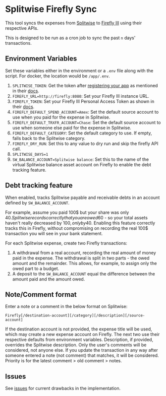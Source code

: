 # Splitwise Firefly Sync

This tool syncs the expenses from [Splitwise](https://www.splitwise.com) to [Firefly III](https://www.firefly-iii.org) using their respective APIs.

This is designed to be run as a cron job to sync the past `n` days' transactions.

## Environment Variables

Set these variables either in the environment or a `.env` file along with the script. For docker, the location would be `/app/.env`.

1. `SPLITWISE_TOKEN`: Get the token after [registering your app](https://secure.splitwise.com/apps) as mentioned in their [docs](https://dev.splitwise.com/#section/Authentication).
2. `FIREFLY_URL=http://firefly:8080`: Set your Firefly III instance URL.
3. `FIREFLY_TOKEN`: Set your Firefly III Personal Access Token as shown in their [docs](https://docs.firefly-iii.org/firefly-iii/api/#authentication).
4. `FIREFLY_DEFAULT_SPEND_ACCOUNT=Amex`: Set the default source account to use when you paid for the expense in Splitwise.
5. `FIREFLY_DEFAULT_TRXFR_ACCOUNT=Chase`: Set the default source account to use when someone else paid for the expense in Splitwise.
6. `FIREFLY_DEFAULT_CATEGORY`: Set the default category to use. If empty, falls back to the Splitwise category.
7. `FIREFLY_DRY_RUN`: Set this to any value to dry run and skip the firefly API call.
8. `SPLITWISE_DAYS=1`
9. `SW_BALANCE_ACCOUNT=Splitwise balance`: Set this to the name of the virtual Splitwise balance asset account on Firefly to enable the debt tracking feature.

## Debt tracking feature
When enabled, tracks Splitwise payable and receivable debts in an account defined by `SW_BALANCE_ACCOUNT`.

For example, assume you paid 100$ but your share was only 40$. Splitwise records correctly that you are owed 60$ - so your total assets haven't really decreased by 100$, only by 40$. Enabling this feature correctly tracks this in Firefly, without compromising on recording the real 100$ transaction you will see in your bank statement.

For each Splitwise expense, create two Firefly transactions: 
1. A withdrawal from a real account, recording the real amount of money paid in the expense. The withdrawal is split in two parts - the owed amount and the remainder. This allows, for example, to assign only the owed part to a budget.
2. A deposit to the `SW_BALANCE_ACCOUNT` equal the difference between the amount paid and the amount owed.

## Note/Comment format

Enter a note or a comment in the below format on Splitwise:

`Firefly[/destination-account][/category][/description][/source-account]`

If the destination account is not provided, the expense title will be used, which may create a new expense account on Firefly. The next two use their respective defaults from environment variables. Description, if provided, overrides the Splitwise description. Only the user's comments will be considered, not anyone else. If you update the transaction in any way after someone entered a note (not comment) that matches, it will be considered. Priority is for the latest comment > old comment > notes.

## Issues

See [issues](https://github.com/adyanth/splitwise-firefly-sync/issues) for 
current drawbacks in the implementation.
